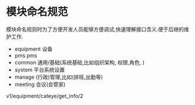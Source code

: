 # 模块命名规范

模块命名规则时为了方便开发人员能够方便调试,快速理解接口含义.便于后继的维护工作.

* equipment  设备
* pms pms
* common  通用/基础(系统基础,比如组织架构, 权限,角色, )
* system  平台系统设置
* manage  (行政)管理,比如(排班,出勤等)
* meeting  会议(会管家)


v1/equipment/cateye/get_info/2